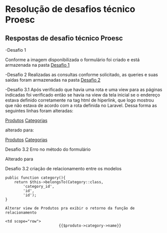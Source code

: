 # Resolução de desafios técnico Proesc

## Respostas de desafio técnico Proesc

 -Desafio 1

Conforme a imagem disponibilizada o formulário foi criado e está armazenada na pasta [Desafio 1](./desafio1/resolucao_desafio1)

 -Desafio 2
Realizadas as consultas conforme solicitado, as queries e suas saídas foram armazenadas na pasta [Desafio 2](./desafio2/resoluca_desafio2)


-Desafio 3.1
Após verificado que havia uma rota e uma view para as páginas indicadas foi verificado então se havia na view da tela inicial
se o endereço estava definido corretamente na tag html de hiperlink, que logo mostrou que não estava de acordo com a rota definida
no Laravel. Dessa forma as seguintes linhas foram alteradas:
                    
<a href="{{ url('/produtos') }}">Produtos</a>
<a href="{{ url('/categorias') }}">Categorias</a>
                                        
alterado para:
                    
<a href="{{ url('/produtos/listar') }}">Produtos</a>
<a href="{{ url('/categorias/listar') }}">Categorias</a>

Desafio 3.2
Erro no método do formulário
<form name="formCard" id="formCard" method="GET" action="{{url('categorias/listar')}}">

Alterado para 
<form name="formCard" id="formCard" method="POST" action="{{url('categorias/listar')}}">

Desafio 3.2
criação de relacionamento entre os modelos

    public function category(){
        return $this->belongsTo(Category::class,
            'category_id',
            'id',
            'id');
    }
    
    Alterar view de Produtos pra exibir o retorno da função de relacionamento
    
    <td scope="row">
                            {{$produto->category->name}}

